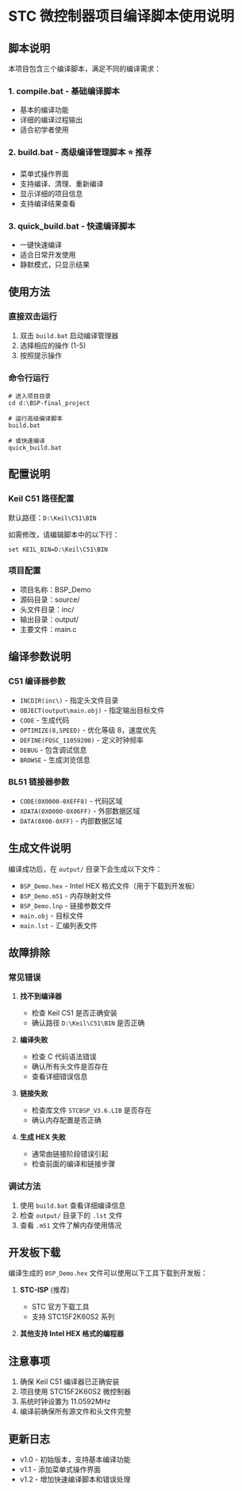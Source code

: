 # STC 微控制器项目编译脚本使用说明

## 脚本说明

本项目包含三个编译脚本，满足不同的编译需求：

### 1. compile.bat - 基础编译脚本
- 基本的编译功能
- 详细的编译过程输出
- 适合初学者使用

### 2. build.bat - 高级编译管理脚本 ⭐ 推荐
- 菜单式操作界面
- 支持编译、清理、重新编译
- 显示详细的项目信息
- 支持编译结果查看

### 3. quick_build.bat - 快速编译脚本
- 一键快速编译
- 适合日常开发使用
- 静默模式，只显示结果

## 使用方法

### 直接双击运行
1. 双击 `build.bat` 启动编译管理器
2. 选择相应的操作 (1-5)
3. 按照提示操作

### 命令行运行
```batch
# 进入项目目录
cd d:\BSP-final_project

# 运行高级编译脚本
build.bat

# 或快速编译
quick_build.bat
```

## 配置说明

### Keil C51 路径配置
默认路径：`D:\Keil\C51\BIN`

如需修改，请编辑脚本中的以下行：
```batch
set KEIL_BIN=D:\Keil\C51\BIN
```

### 项目配置
- 项目名称：BSP_Demo
- 源码目录：source/
- 头文件目录：inc/
- 输出目录：output/
- 主要文件：main.c

## 编译参数说明

### C51 编译器参数
- `INCDIR(inc\)` - 指定头文件目录
- `OBJECT(output\main.obj)` - 指定输出目标文件
- `CODE` - 生成代码
- `OPTIMIZE(8,SPEED)` - 优化等级 8，速度优先
- `DEFINE(FOSC_11059200)` - 定义时钟频率
- `DEBUG` - 包含调试信息
- `BROWSE` - 生成浏览信息

### BL51 链接器参数
- `CODE(0X0000-0XEFF8)` - 代码区域
- `XDATA(0X0000-0X06FF)` - 外部数据区域
- `DATA(0X00-0XFF)` - 内部数据区域

## 生成文件说明

编译成功后，在 `output/` 目录下会生成以下文件：

- `BSP_Demo.hex` - Intel HEX 格式文件（用于下载到开发板）
- `BSP_Demo.m51` - 内存映射文件
- `BSP_Demo.lnp` - 链接参数文件
- `main.obj` - 目标文件
- `main.lst` - 汇编列表文件

## 故障排除

### 常见错误

1. **找不到编译器**
   - 检查 Keil C51 是否正确安装
   - 确认路径 `D:\Keil\C51\BIN` 是否正确

2. **编译失败**
   - 检查 C 代码语法错误
   - 确认所有头文件是否存在
   - 查看详细错误信息

3. **链接失败**
   - 检查库文件 `STCBSP_V3.6.LIB` 是否存在
   - 确认内存配置是否正确

4. **生成 HEX 失败**
   - 通常由链接阶段错误引起
   - 检查前面的编译和链接步骤

### 调试方法

1. 使用 `build.bat` 查看详细编译信息
2. 检查 `output/` 目录下的 `.lst` 文件
3. 查看 `.m51` 文件了解内存使用情况

## 开发板下载

编译生成的 `BSP_Demo.hex` 文件可以使用以下工具下载到开发板：

1. **STC-ISP** (推荐)
   - STC 官方下载工具
   - 支持 STC15F2K60S2 系列

2. **其他支持 Intel HEX 格式的编程器**

## 注意事项

1. 确保 Keil C51 编译器已正确安装
2. 项目使用 STC15F2K60S2 微控制器
3. 系统时钟设置为 11.0592MHz
4. 编译前确保所有源文件和头文件完整

## 更新日志

- v1.0 - 初始版本，支持基本编译功能
- v1.1 - 添加菜单式操作界面
- v1.2 - 增加快速编译脚本和错误处理
